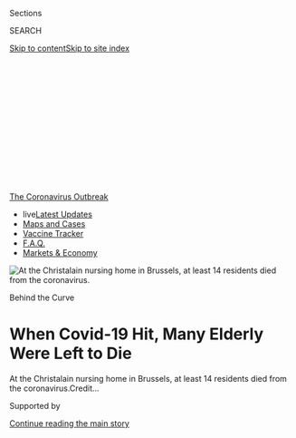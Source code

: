 <div id="app">

<div>

<div>

<div>

<div class="NYTAppHideMasthead css-ikk3s8 e1suatyy0">

<div class="section css-133zg39 e1suatyy2">

<div class="css-eph4ug er09x8g0">

<div class="css-6n7j50">

</div>

<span class="css-1dv1kvn">Sections</span>

<div class="css-10488qs">

<span class="css-1dv1kvn">SEARCH</span>

</div>

[Skip to content](#site-content)[Skip to site index](#site-index)

</div>

<div class="css-10698na e1huz5gh0">

</div>

</div>

</div>

</div>

<div data-aria-hidden="false">

<div id="site-content" role="main">

<div>

<div class="css-1aor85t" style="opacity:0.000000001;z-index:-1;visibility:hidden">

<div class="css-1hqnpie">

<div class="css-epjblv">

<span class="css-17xtcya">[Europe](/section/world/europe)</span><span class="css-x15j1o">|</span><span class="css-fwqvlz">When
Covid-19 Hit, Many Elderly Were Left to Die</span>

</div>

<div class="css-k008qs">

<div class="css-1iwv8en">

<span class="css-18z7m18"></span>

<div>

</div>

</div>

<span class="css-1n6z4y">https://nyti.ms/3fEcqZo</span>

<div class="css-1705lsu">

<div class="css-4xjgmj">

<div class="css-4skfbu" role="toolbar" data-aria-label="Social Media Share buttons, Save button, and Comments Panel with current comment count" data-testid="share-tools">

  - 
  - 
  - 
  - 
    
    <div class="css-6n7j50">
    
    </div>

  - 

</div>

</div>

</div>

</div>

</div>

</div>

<div id="NYT_TOP_BANNER_REGION" class="css-11qgg8s">

<div>

<div id="styln-prism-menu-1592847958612" class="section interactive-content interactive-size-medium css-1du2ztb">

<div class="css-17ih8de interactive-body">

<div id="scroll-container" class="css-1gj85ro">

[<span class="styln-title-wrap"><span class="css-1pje3qr">The
Coronavirus</span><span class="css-1pje3qr">
Outbreak</span></span>](https://www.nytimes.com/news-event/coronavirus?action=click&pgtype=Article&state=default&region=TOP_BANNER&context=storylines_menu)

  - <span class="css-kqxiym" data-emphasize="true">live</span>[Latest
    Updates](https://www.nytimes.com/2020/08/08/world/coronavirus-updates.html?action=click&pgtype=Article&state=default&region=TOP_BANNER&context=storylines_menu)
  - [Maps and
    Cases](https://www.nytimes.com/interactive/2020/us/coronavirus-us-cases.html?action=click&pgtype=Article&state=default&region=TOP_BANNER&context=storylines_menu)
  - [Vaccine
    Tracker](https://www.nytimes.com/interactive/2020/science/coronavirus-vaccine-tracker.html?action=click&pgtype=Article&state=default&region=TOP_BANNER&context=storylines_menu)
  - [F.A.Q.](https://www.nytimes.com/interactive/2020/world/coronavirus-tips-advice.html?action=click&pgtype=Article&state=default&region=TOP_BANNER&context=storylines_menu)
  - [Markets &
    Economy](https://www.nytimes.com/live/2020/08/07/business/stock-market-today-coronavirus?action=click&pgtype=Article&state=default&region=TOP_BANNER&context=storylines_menu)

</div>

</div>

</div>

</div>

</div>

<div id="fullBleedHeaderContent">

<div class="css-9fsmc8">

![<span class="css-16f3y1r e13ogyst0" data-aria-hidden="true">At the
Christalain nursing home in Brussels, at least 14 residents died from
the
coronavirus.</span>](https://static01.nyt.com/images/2020/08/09/world/09virus-nursinghomes-p5/00virus-nursinghomes-articleLarge.jpg?quality=75&auto=webp&disable=upscale)

</div>

<div class="css-1aqq9tq">

Behind the Curve

<div class="css-1vkm6nb ehdk2mb0">

# When Covid-19 Hit, Many Elderly Were Left to Die

</div>

</div>

<div class="css-nwzfg5 e1gnum310">

<span class="css-1f9pvn2 europe">At the Christalain nursing home in
Brussels, at least 14 residents died from the
coronavirus.</span><span class="css-cnj6d5 e1z0qqy90" itemprop="copyrightHolder"><span class="css-1ly73wi e1tej78p0">Credit...</span><span><span></span></span></span>

</div>

<div id="sponsor-wrapper" class="css-1hyfx7x">

<div id="sponsor-slug" class="css-19vbshk">

Supported by

</div>

[Continue reading the main story](#after-sponsor)

<div id="sponsor" class="ad sponsor-wrapper" style="text-align:center;height:100%;display:block">

</div>

<div id="after-sponsor">

</div>

</div>

<div class="css-1wx1auc e1gnum311">

<div class="css-18e8msd">

<div class="css-vp77d3 epjyd6m0">

<div class="css-1baulvz">

By [<span class="css-1baulvz" itemprop="name">Matina
Stevis-Gridneff</span>](https://www.nytimes.com/by/matina-stevis-gridneff),
[<span class="css-1baulvz" itemprop="name">Matt
Apuzzo</span>](https://www.nytimes.com/by/matt-apuzzo) and
<span class="css-1baulvz last-byline" itemprop="name">Monika
Pronczuk</span>

Photographs by
<span class="css-1baulvz last-byline" itemprop="name">Mauricio
Lima</span>

</div>

</div>

  - Aug. 8, 2020, <span class="css-epvm6">5:00 a.m. ET</span>

  - 
    
    <div class="css-4xjgmj">
    
    <div class="css-d8bdto" role="toolbar" data-aria-label="Social Media Share buttons, Save button, and Comments Panel with current comment count" data-testid="share-tools">
    
      - 
      - 
      - 
      - 
        
        <div class="css-6n7j50">
        
        </div>
    
      - 
    
    </div>
    
    </div>

</div>

</div>

</div>

<div class="section meteredContent css-1r7ky0e" name="articleBody" itemprop="articleBody">

<div class="css-1fanzo5 StoryBodyCompanionColumn">

<div class="css-53u6y8">

Warnings had piled up for years that nursing homes were vulnerable. The
pandemic sent them to the back of the line for equipment and care.

<div class="css-1wlr991">

<div class="css-18e8msd">

<div class="css-2ja7y1 epjyd6m0">

<div class="css-1baulvz">

</div>

</div>

</div>

</div>

-----

BRUSSELS — Shirley Doyen was exhausted. The Christalain nursing home,
which she ran with her brother in an affluent neighborhood in Brussels,
was buckling from Covid-19. Eight residents had died in three weeks.
Some staff members had only gowns and goggles from Halloween doctor
costumes for protection.

Nor was help coming. Ms. Doyen had begged hospitals to collect her
infected residents. They refused. Sometimes she was told to administer
morphine and let death come. Once she was told to pray.

Then, in the early morning of April 10, it all got worse.

First, a resident died at 1:20 a.m. Three hours later, another died. At
5:30 a.m., still another. The night nurse had long since given up
calling ambulances.

<div id="100000007240537" class="section css-1lpvp6o capsule-content" data-uri="nyt://capsule/b49668fb-2e01-5ae1-9496-f17bdbcc1c16">

<div>

</div>

</div>

</div>

</div>

<div class="css-1fanzo5 StoryBodyCompanionColumn">

<div class="css-53u6y8">

Ms. Doyen arrived after dawn and discovered Addolorata Balducci, 89, in
distress from Covid-19. Ms. Balducci’s son, Franco Pacchioli, demanded
that paramedics be called and begged them to take his mother to the
hospital. Instead, they gave her morphine.

“Your mother will die,” the paramedics responded, Mr. Pacchioli
recalled. “That’s it.”

The paramedics left. Eight hours later, Ms. Balducci died.

Runaway coronavirus infections, medical gear shortages and government
inattention are woefully familiar stories in nursing homes around the
globe. But Belgium’s response offers a gruesome twist: Paramedics and
hospitals sometimes flatly denied care to elderly people, even as
hospital beds sat unused.

Weeks earlier, the virus had overwhelmed hospitals in Italy. Determined
to prevent that from happening in Belgium, the authorities shunned and
all but ignored nursing homes. But while Italian doctors said they were
forced to ration care to the elderly because of shortages of space and
equipment, Belgium’s hospital system never came under similar strain.

Even at the height of the outbreak in April, when Ms. Balducci was
turned away, intensive-care beds were no more than about 55 percent
full.

</div>

</div>

<div class="css-1fanzo5 StoryBodyCompanionColumn">

<div class="css-53u6y8">

“They wouldn’t accept old people,” Ms. Doyen said. “They had space, and
they didn’t want them.”

Belgium now has, by some measures, the world’s highest coronavirus death
rate, in part because of nursing homes. More than 5,700 nursing-home
residents have died, [according to newly published
data](https://www.medrxiv.org/content/10.1101/2020.06.20.20136234v1.full.pdf).
During the peak of the crisis, from March through mid-May, residents
accounted for two out of every three coronavirus deaths.

</div>

</div>

<div class="css-79elbk" data-testid="photoviewer-wrapper">

<div class="css-z3e15g" data-testid="photoviewer-wrapper-hidden">

</div>

<div class="css-1a48zt4 ehw59r15" data-testid="photoviewer-children">

![<span class="css-16f3y1r e13ogyst0" data-aria-hidden="true">A resident
returning to his bedroom at
Christalain.</span>](https://static01.nyt.com/images/2020/08/09/world/09virus-nursinghomes-02-p3/00virus-nursinghomes-02-articleLarge.jpg?quality=75&auto=webp&disable=upscale)

</div>

</div>

<div class="css-79elbk" data-testid="photoviewer-wrapper">

<div class="css-z3e15g" data-testid="photoviewer-wrapper-hidden">

</div>

<div class="css-1a48zt4 ehw59r15" data-testid="photoviewer-children">

<div class="css-1xdhyk6 erfvjey0">

<span class="css-1ly73wi e1tej78p0">Image</span>

<div class="css-zjzyr8">

<div data-testid="lazyimage-container" style="height:257.77777777777777px">

</div>

</div>

</div>

<span class="css-16f3y1r e13ogyst0" data-aria-hidden="true">At the end
of an activity to work on residents’ memory capacity at
Christalain.</span>

</div>

</div>

<div class="css-79elbk" data-testid="photoviewer-wrapper">

<div class="css-z3e15g" data-testid="photoviewer-wrapper-hidden">

</div>

<div class="css-1a48zt4 ehw59r15" data-testid="photoviewer-children">

<div class="css-1xdhyk6 erfvjey0">

<span class="css-1ly73wi e1tej78p0">Image</span>

<div class="css-zjzyr8">

<div data-testid="lazyimage-container" style="height:257.77777777777777px">

</div>

</div>

</div>

<span class="css-16f3y1r e13ogyst0" data-aria-hidden="true">A memorial
for Christalain’s victims of Covid-19.</span>

</div>

</div>

<div class="css-1fanzo5 StoryBodyCompanionColumn">

<div class="css-53u6y8">

Of all the missteps by governments during the coronavirus pandemic, few
have had such an immediate and devastating impact as the failure to
protect nursing homes. Tens of thousands of older people died —
casualties not only of the virus, but of more than a decade of ignored
warnings that nursing homes were vulnerable.

Public health officials around the world excluded nursing homes from
their pandemic preparedness plans and omitted residents from the
mathematical models used to guide their responses.

In recent months, the coronavirus outbreak in the United States has
dominated global attention, as the world’s richest nation blundered its
way into the world’s largest death toll. Some 40 percent of those
fatalities [have been
linked](https://www.kff.org/health-costs/issue-brief/state-data-and-policy-actions-to-address-coronavirus/#stateleveldata)
to long-term-care facilities. But even now, European countries lead the
world in per capita deaths, in part because of what happened inside
their nursing homes.

</div>

</div>

<div class="css-1fanzo5 StoryBodyCompanionColumn">

<div class="css-53u6y8">

Spanish prosecutors [are investigating
cases](https://www.nytimes.com/2020/03/25/world/europe/Spain-coronavirus-nursing-homes.html)
in which residents were abandoned to die. In Sweden, overwhelmed
emergency doctors have acknowledged [turning away elderly
patients](https://www.dn.se/nyheter/sverige/overlakare-logn-att-patienter-inte-prioriterats-bort/).

In Britain, the [government ordered thousands of older hospital
patients](https://www.independent.co.uk/news/health/coronavirus-care-homes-nhs-hospital-discharges-deaths-a9544671.html)
— including some with Covid-19 — sent back to nursing homes to make room
for an expected crush of virus cases. (Similar policies were in effect
in [some American
states](https://www.nytimes.com/2020/04/24/us/nursing-homes-coronavirus.html).)

But by fixating on saving their hospitals, European leaders sometimes
left nursing-home residents and staff to fend for themselves.

“We thought about it, and we said, ‘Care homes are important,’” Matt
Keeling, a British emergency adviser, testified recently. “We thought
they were being shielded, and we probably thought that was enough.”

It wasn’t. Only [about a third of European nursing
homes](https://www.ecdc.europa.eu/sites/default/files/documents/covid-19-long-term-care-facilities-surveillance-guidance.pdf)
had infectious-disease teams before the Covid-19 pandemic. Most lacked
in-house doctors and [many had no
arrangements](https://www.ecdc.europa.eu/sites/default/files/media/en/publications/Publications/healthcare-associated-infections-point-prevalence-survey-long-term-care-facilities-2013.pdf)
with outside physicians to coordinate care.

Few countries embody this lethally ineffective pandemic response more
than Belgium, where government officials excluded nursing-home patients
from the testing policy until thousands were already dead. Nursing homes
were left waiting for proper masks and gowns. When masks did arrive from
the government, they came late and were sometimes defective.

<div id="NYT_MAIN_CONTENT_1_REGION" class="css-9tf9ac">

<div>

<div id="styln-covid-updates-world" class="section interactive-content interactive-size-medium css-1ftcdic">

<div class="css-17ih8de interactive-body">

<div id="styln-briefing-block" data-asset-id="QXJ0aWNsZTpueXQ6Ly9hcnRpY2xlL2MyYTdmODFjLWZlODAtNTBiZC05ZDM2LWRhNjExOTBiZjZkZg==">

<div class="briefing-block-header-section">

# [Latest Updates: The Coronavirus Outbreak](https://www.nytimes.com/2020/08/07/world/covid-19-news.html?action=click&pgtype=Article&state=default&region=MAIN_CONTENT_1&context=storylines_live_updates)

<div class="briefing-block-ts">

Updated 2020-08-08T12:04:28.992Z

</div>

</div>

  - [As the U.S. relief talks falter again, Trump says he is prepared to
    act on his
    own.](https://www.nytimes.com/2020/08/07/world/covid-19-news.html?action=click&pgtype=Article&state=default&region=MAIN_CONTENT_1&context=storylines_live_updates#link-1f86d03a)
  - [Cuomo says N.Y. schools can reopen in-person but leaves it up to
    districts to determine if, when and
    how.](https://www.nytimes.com/2020/08/07/world/covid-19-news.html?action=click&pgtype=Article&state=default&region=MAIN_CONTENT_1&context=storylines_live_updates#link-3f64a70a)
  - [Thousands of cases went unreported in California when a computer
    server
    failed.](https://www.nytimes.com/2020/08/07/world/covid-19-news.html?action=click&pgtype=Article&state=default&region=MAIN_CONTENT_1&context=storylines_live_updates#link-14e70066)

<div class="briefing-block-footer">

<div class="briefing-block-footer-meta">

[See more
updates](https://www.nytimes.com/2020/08/07/world/covid-19-news.html?action=click&pgtype=Article&state=default&region=MAIN_CONTENT_1&context=storylines_live_updates)

</div>

<div class="briefing-block-briefinglinks">

<span>More live coverage:</span>
[Markets](https://www.nytimes.com/live/2020/08/07/business/stock-market-today-coronavirus?action=click&pgtype=Article&state=default&region=MAIN_CONTENT_1&context=storylines_live_updates)

</div>

</div>

</div>

</div>

</div>

</div>

</div>

“Tape the masks to the bridge of your nose,” regional health officials
advised in one email.

One nursing-home executive, bereft of options, ordered thousands of
ponchos after seeing animal-keepers wearing them in a countryside zoo.
Another home managed to get 5,000 masks from a staff member’s father in
Vietnam. The precious cargo arrived through the embassy’s diplomatic
pouch.

</div>

</div>

<div class="css-1fanzo5 StoryBodyCompanionColumn">

<div class="css-53u6y8">

Belgian officials say denying care for the elderly was never their
policy. But in the absence of a national strategy, and with regional
officials bickering about who was in charge, officials now acknowledge
that some hospitals and emergency responders relied on vague advice and
guidelines to do just that.

The situation was so dire that the charity Médecins Sans Frontières
dispatched teams of experts more accustomed to working in war-hardened
countries. On March 25, when a team arrived at Val des Fleurs, a public
nursing home a few miles from European Union headquarters, they were
greeted by the stale smell of disinfectant and an eerie stillness,
pierced only by the song of a caged canary.

</div>

</div>

<div class="css-79elbk" data-testid="photoviewer-wrapper">

<div class="css-z3e15g" data-testid="photoviewer-wrapper-hidden">

</div>

<div class="css-1a48zt4 ehw59r15" data-testid="photoviewer-children">

<div class="css-1xdhyk6 erfvjey0">

<span class="css-1ly73wi e1tej78p0">Image</span>

<div class="css-zjzyr8">

<div data-testid="lazyimage-container" style="height:257.77777777777777px">

</div>

</div>

</div>

<span class="css-16f3y1r e13ogyst0" data-aria-hidden="true">A gym class
at the Val des Fleurs nursing home in Brussels, where a team from
Médecins Sans Frontières intervened during the peak of the
pandemic.</span>

</div>

</div>

<div class="css-79elbk" data-testid="photoviewer-wrapper">

<div class="css-z3e15g" data-testid="photoviewer-wrapper-hidden">

</div>

<div class="css-1a48zt4 ehw59r15" data-testid="photoviewer-children">

<div class="css-1xdhyk6 erfvjey0">

<span class="css-1ly73wi e1tej78p0">Image</span>

<div class="css-zjzyr8">

<div data-testid="lazyimage-container" style="height:257.77777777777777px">

</div>

</div>

</div>

<span class="css-16f3y1r e13ogyst0" data-aria-hidden="true">Cleaning up
a corridor at Val des Fleurs. Some staff members showed signs of trauma
common in disaster zones, the medical charity found.</span>

</div>

</div>

<div class="css-79elbk" data-testid="photoviewer-wrapper">

<div class="css-z3e15g" data-testid="photoviewer-wrapper-hidden">

</div>

<div class="css-1a48zt4 ehw59r15" data-testid="photoviewer-children">

<div class="css-1xdhyk6 erfvjey0">

<span class="css-1ly73wi e1tej78p0">Image</span>

<div class="css-zjzyr8">

<div data-testid="lazyimage-container" style="height:257.77777777777777px">

</div>

</div>

</div>

<span class="css-16f3y1r e13ogyst0" data-aria-hidden="true">The
nursing-home compound seen from the corridor of residents’ bedrooms.
When the M.S.F. team arrived, both the director and her deputy were sick
with Covid-19.</span>

</div>

</div>

<div class="css-1fanzo5 StoryBodyCompanionColumn">

<div class="css-53u6y8">

Seventeen people had died there in the past 10 days. There was no
protective equipment. Oxygen was running low. Half the staff was
infected. Others showed signs of trauma common in disaster zones, a
psychologist from the medical charity concluded.

The director and her deputy were sick with Covid-19, and the acting
chief collapsed in a chair, crying, as soon as the team met her.

</div>

</div>

<div class="css-1fanzo5 StoryBodyCompanionColumn">

<div class="css-53u6y8">

“I never thought I would work with M.S.F. in my own country. That’s
crazy. We are a rich country,” said Marine Tondeur, a Belgian nurse who
has worked in South Sudan and Haiti.

Ms. Tondeur was horrified at her country’s response.

“I feel a bit ashamed, actually, that we forgot those homes.”

## ‘Firefighters in Pajamas’

In February, as the coronavirus was taking root in northern Italy,
Belgian officials expressed little alarm. Maggie De Block, Belgium’s
federal health minister, spent the month playing down the risk. She saw
[no need to
worry](https://plus.lesoir.be/282733/article/2020-02-25/maggie-de-block-sur-le-coronavirus-au-soir-il-faut-eviter-les-reflexes-de)
about hospital capacity or testing capabilities.

“It isn’t a very aggressive virus. You would have to sneeze in someone’s
face to pass it on,” [she
said](https://www.maggiedeblock.be/coronavirus-er-is-veel-paniekzaaierij-de-tijd-03-03-2020/)
on March 3, adding, “If the temperature rises, it will probably
disappear.”

Even after the World Health Organization [highlighted the importance of
creating
plans](https://www.who.int/docs/default-source/coronaviruse/who-china-joint-mission-on-covid-19-final-report.pdf)
to protect nursing homes, a spokesman for the health authority in
Belgium’s Dutch-speaking region said there was no reason to worry.

“The risk of infection is very small for now,” he said.

Yet the warning signs were there. Belgium has one of the world’s largest
nursing-home populations per capita, and [years of
research](http://www.nsih.be/download/LTCF/Rapport/HALT-3_Nat%20Rapport_FR_V3.pdf)
has shown that respiratory illnesses like Covid-19 are among the most
common diseases in such facilities. Data from China demonstrated that
the elderly were most at risk from Covid-19.

Government reports as far back as 2006 had called for infectious-disease
training for nursing-home doctors and public help to stockpile
protective equipment. A separate report in 2009 recommended adding
nursing homes to the national pandemic plan. Both proposals went
nowhere.

</div>

</div>

<div class="css-1fanzo5 StoryBodyCompanionColumn">

<div class="css-53u6y8">

So, at the beginning of March, nursing homes were effectively on their
own. Belgium’s internal risk-assessment documents did not even mention
nursing homes among the top concerns.

</div>

</div>

<div class="css-79elbk" data-testid="photoviewer-wrapper">

<div class="css-z3e15g" data-testid="photoviewer-wrapper-hidden">

</div>

<div class="css-1a48zt4 ehw59r15" data-testid="photoviewer-children">

<div class="css-1xdhyk6 erfvjey0">

<span class="css-1ly73wi e1tej78p0">Image</span>

<div class="css-zjzyr8">

<div data-testid="lazyimage-container" style="height:257.77777777777777px">

</div>

</div>

</div>

<span class="css-16f3y1r e13ogyst0" data-aria-hidden="true">A resident
waiting as a staff member cleaned her bedroom at the Val des Roses
nursing home in Brussels, where Médecins Sans Frontières also
intervened.</span>

</div>

</div>

<div class="css-79elbk" data-testid="photoviewer-wrapper">

<div class="css-z3e15g" data-testid="photoviewer-wrapper-hidden">

</div>

<div class="css-1a48zt4 ehw59r15" data-testid="photoviewer-children">

<div class="css-1xdhyk6 erfvjey0">

<span class="css-1ly73wi e1tej78p0">Image</span>

<div class="css-zjzyr8">

<div data-testid="lazyimage-container" style="height:257.77777777777777px">

</div>

</div>

</div>

<span class="css-16f3y1r e13ogyst0" data-aria-hidden="true">A bedroom in
the section for residents affected by mental confusion and
disorientation at Val des Roses.</span>

</div>

</div>

<div class="css-79elbk" data-testid="photoviewer-wrapper">

<div class="css-z3e15g" data-testid="photoviewer-wrapper-hidden">

</div>

<div class="css-1a48zt4 ehw59r15" data-testid="photoviewer-children">

<div class="css-1xdhyk6 erfvjey0">

<span class="css-1ly73wi e1tej78p0">Image</span>

<div class="css-zjzyr8">

<div data-testid="lazyimage-container" style="height:257.77777777777777px">

</div>

</div>

</div>

<span class="css-16f3y1r e13ogyst0" data-aria-hidden="true">A recreation
area for residents at Val des Roses.</span>

</div>

</div>

<div class="css-1fanzo5 StoryBodyCompanionColumn">

<div class="css-53u6y8">

“We have received no specific recommendations from the ministers,” the
nursing-home association Femarbel wrote to its members.

Nursing homes around the world operate at the seams of local, regional
and national oversight, but Belgium magnifies that problem. Divided by
language and [perpetually difficult to
govern](https://www.nytimes.com/2018/12/18/world/europe/right-wing-migration-belgium-collapse.html),
Belgium has so many layers of bureaucracy that it is sometimes referred
to as an administrative lasagna.

The country has not one but nine health ministers, who answer to six
parliaments. The federal government takes a coordinating role in a
pandemic, but nursing homes are the purview of regional authorities.

</div>

</div>

<div class="css-1fanzo5 StoryBodyCompanionColumn">

<div class="css-53u6y8">

So even when officials realized the threat posed by Covid-19, they could
not act decisively.

“We needed several weeks to figure out who was responsible,” Pedro
Facon, a top federal health official, testified this month.

By the middle of March, with the coronavirus spreading rapidly, regional
governments offered nursing homes advice — yet it was unhelpful on key
points. Government documents stressed the importance of masks, while
simultaneously declaring them all but unavailable.

“There are virtually no masks available on the market,” one document
said. Caregivers were advised to reuse masks, withhold them from
administrative staff members, and scrounge for gear from nearby
hospitals.

And scrounge they did. At the Christalain home, Steve Doyen — the
co-owner and Ms. Doyen’s brother — said he found a handful of gowns and
goggles through a friend who liked dressing up as a doctor for
Halloween.

</div>

</div>

<div class="css-79elbk" data-testid="photoviewer-wrapper">

<div class="css-z3e15g" data-testid="photoviewer-wrapper-hidden">

</div>

<div class="css-1a48zt4 ehw59r15" data-testid="photoviewer-children">

<div class="css-1xdhyk6 erfvjey0">

<span class="css-1ly73wi e1tej78p0">Image</span>

<div class="css-zjzyr8">

<div data-testid="lazyimage-container" style="height:257.77777777777777px">

</div>

</div>

</div>

<span class="css-16f3y1r e13ogyst0" data-aria-hidden="true">A manicure
session at Christalain. Activities are slowly restarting.</span>

</div>

</div>

<div class="css-79elbk" data-testid="photoviewer-wrapper">

<div class="css-z3e15g" data-testid="photoviewer-wrapper-hidden">

</div>

<div class="css-1a48zt4 ehw59r15" data-testid="photoviewer-children">

<div class="css-1xdhyk6 erfvjey0">

<span class="css-1ly73wi e1tej78p0">Image</span>

<div class="css-zjzyr8">

<div data-testid="lazyimage-container" style="height:257.77777777777777px">

</div>

</div>

</div>

<span class="css-16f3y1r e13ogyst0" data-aria-hidden="true">A walker
resting near a message reminding residents and staff members to
disinfect their hands at Christalain.</span>

</div>

</div>

<div class="css-79elbk" data-testid="photoviewer-wrapper">

<div class="css-z3e15g" data-testid="photoviewer-wrapper-hidden">

</div>

<div class="css-1a48zt4 ehw59r15" data-testid="photoviewer-children">

<div class="css-1xdhyk6 erfvjey0">

<span class="css-1ly73wi e1tej78p0">Image</span>

<div class="css-zjzyr8">

<div data-testid="lazyimage-container" style="height:257.77777777777777px">

</div>

</div>

</div>

<span class="css-16f3y1r e13ogyst0" data-aria-hidden="true">Support
messages on a board at Christalain.</span>

</div>

</div>

<div class="css-1fanzo5 StoryBodyCompanionColumn">

<div class="css-53u6y8">

Worsening the problem, Belgium was unable to test even a fraction of
those infected. So the health authorities decided to test severely ill,
hospitalized patients. Everyone else was told to recover at home.

</div>

</div>

<div class="css-1fanzo5 StoryBodyCompanionColumn">

<div class="css-53u6y8">

That meant leaving contagious people inside crowded, understaffed,
underequipped nursing homes.

“We got the impression quite early on that we would take the back seat,”
said Lesley Moreels, the director of a public nursing home in Brussels.
“We felt that we were going to be firefighters in pajamas.”

## Test, Return, Infect

Belgium went into lockdown on March 18. Dozens of nursing-home residents
had already died. Three days later, Jacqueline Van Peteghem, a
91-year-old resident at the Christalain home, was sent to UZ Brussel, a
nearby hospital, where she was tested for Covid-19. Within days, her
test came back positive.

Shirley and Steve Doyen assumed Ms. Van Peteghem would remain
hospitalized for treatment and to prevent the disease from spreading to
scores of other residents. But her symptoms had stabilized, and Mr.
Doyen said that a hospital doctor declared her healthy enough to return
home.

So, on March 27, paramedics in hazmat suits delivered Ms. Van Peteghem,
on a stretcher, to the door of Christalain.

Mr. Doyen greeted them wearing a surgical mask.

“Is this mask all you have?” the paramedics asked, Mr. Doyen recalled.

“Yes,” he said.

“Good luck,” they responded.

For the next hour, Christalain staff members watched as the paramedics
decontaminated themselves and their ambulance. Asked later about the
hospital’s policies, the chief executive, Prof. Marc Noppen, said
infectious patients were not normally returned to nursing homes but that
it may have happened in some cases.

</div>

</div>

<div class="css-1fanzo5 StoryBodyCompanionColumn">

<div class="css-53u6y8">

No one can be certain if Ms. Van Peteghem’s return was the reason, but
Covid-19 infections in the home increased. Residents began dying. Ms.
Van Peteghem, who initially survived the virus, died last month.

</div>

</div>

<div class="css-79elbk" data-testid="photoviewer-wrapper">

<div class="css-z3e15g" data-testid="photoviewer-wrapper-hidden">

</div>

<div class="css-1a48zt4 ehw59r15" data-testid="photoviewer-children">

<div class="css-1xdhyk6 erfvjey0">

<span class="css-1ly73wi e1tej78p0">Image</span>

<div class="css-zjzyr8">

<div data-testid="lazyimage-container" style="height:257.77777777777777px">

</div>

</div>

</div>

<span class="css-16f3y1r e13ogyst0" data-aria-hidden="true">Jacqueline
Van Peteghem’s dinner table in June.</span>

</div>

</div>

<div class="css-79elbk" data-testid="photoviewer-wrapper">

<div class="css-z3e15g" data-testid="photoviewer-wrapper-hidden">

</div>

<div class="css-1a48zt4 ehw59r15" data-testid="photoviewer-children">

<div class="css-1xdhyk6 erfvjey0">

<span class="css-1ly73wi e1tej78p0">Image</span>

<div class="css-zjzyr8">

<div data-testid="lazyimage-container" style="height:257.77777777777777px">

</div>

</div>

</div>

<span class="css-16f3y1r e13ogyst0" data-aria-hidden="true">A resident
holding onto a staff member at Christalain.</span>

</div>

</div>

<div class="css-79elbk" data-testid="photoviewer-wrapper">

<div class="css-z3e15g" data-testid="photoviewer-wrapper-hidden">

</div>

<div class="css-1a48zt4 ehw59r15" data-testid="photoviewer-children">

<div class="css-1xdhyk6 erfvjey0">

<span class="css-1ly73wi e1tej78p0">Image</span>

<div class="css-zjzyr8">

<div data-testid="lazyimage-container" style="height:257.77777777777777px">

</div>

</div>

</div>

<span class="css-16f3y1r e13ogyst0" data-aria-hidden="true">The view
from a window at Christalain.</span>

</div>

</div>

<div class="css-1fanzo5 StoryBodyCompanionColumn">

<div class="css-53u6y8">

The Belgian authorities were aware of such problems, according to
internal documents. “Some patients have returned from the hospital
infected,” a government emergency committee wrote on March 25. “Several
hot spots have been caused this way.”

<div id="NYT_MAIN_CONTENT_3_REGION" class="css-9tf9ac">

<div>

<div id="styln-prism-freeform-1594220623585" class="section interactive-content interactive-size-medium css-1ftcdic">

<div class="css-17ih8de interactive-body">

<div id="prism-freeform-block-57380" class="css-19mumt8" role="complementary" data-storyline="The Coronavirus Outbreak" data-truncated="true" tabindex="0">

<div class="css-a8d9oz">

<div class="css-eb027h">

[](https://www.nytimes.com/news-event/coronavirus?action=click&pgtype=Article&state=default&region=MAIN_CONTENT_3&context=storylines_faq)

### The Coronavirus Outbreak ›

#### Frequently Asked Questions

Updated August 6, 2020

  - #### Why are bars linked to outbreaks?
    
      - Think about a bar. Alcohol is flowing. It can be loud, but it’s
        definitely intimate, and you often need to lean in close to hear
        your friend. And strangers have way, way fewer reservations
        about coming up to people in a bar. That’s sort of the point of
        a bar. Feeling good and close to strangers. It’s no surprise,
        then, that [bars have been linked to outbreaks in several
        states.](https://www.nytimes.com/2020/07/02/us/coronavirus-bars.html?action=click&pgtype=Article&state=default&region=MAIN_CONTENT_3&context=storylines_faq)
        Louisiana health officials have tied [at least 100 coronavirus
        cases](https://www.nytimes.com/2020/06/22/us/new-coronavirus-phase.html?action=click&pgtype=Article&state=default&region=MAIN_CONTENT_3&context=storylines_faq)
        to bars in the Tigerland nightlife district in Baton Rouge.
        Minnesota has traced 328 recent cases to bars across the state.
        [In
        Idaho](https://www.boisestatepublicradio.org/post/bars-large-venues-close-ada-county-after-surge-coronavirus-prompts-rollback#stream/0),
        health officials shut down bars in Ada County after reporting
        clusters of infections among young adults who had visited
        several bars in downtown Boise. Governors in
        [California](https://www.nytimes.com/2020/07/01/us/california-coronavirus-reopening.html?action=click&pgtype=Article&state=default&region=MAIN_CONTENT_3&context=storylines_faq),
        [Texas and
        Arizona](https://www.nytimes.com/2020/06/14/us/coronavirus-united-states.html?action=click&pgtype=Article&state=default&region=MAIN_CONTENT_3&context=storylines_faq),
        where coronavirus cases are soaring, have ordered hundreds of
        newly reopened bars to shut down. Less than two weeks after
        Colorado’s bars reopened at limited capacity, Gov. Jared Polis
        [ordered them to
        close](https://www.denverpost.com/2020/06/30/colorado-bars-closed-coronavirus/).

  - #### I have antibodies. Am I now immune?
    
      - As of right now, [that seems likely, for at least several
        months.](https://www.nytimes.com/2020/07/22/health/covid-antibodies-herd-immunity.html?action=click&pgtype=Article&state=default&region=MAIN_CONTENT_3&context=storylines_faq)
        There have been frightening accounts of people suffering what
        seems to be a second bout of Covid-19. But experts say these
        patients may have a drawn-out course of infection, with the
        virus taking a slow toll weeks to months after initial exposure.
        People infected with the coronavirus typically
        [produce](https://www.nature.com/articles/s41586-020-2456-9)
        immune molecules called antibodies, which are [protective
        proteins made in response to an
        infection](https://www.nytimes.com/2020/05/07/health/coronavirus-antibody-prevalence.html?action=click&pgtype=Article&state=default&region=MAIN_CONTENT_3&context=storylines_faq)[.
        These antibodies
        may](https://www.nytimes.com/2020/05/07/health/coronavirus-antibody-prevalence.html?action=click&pgtype=Article&state=default&region=MAIN_CONTENT_3&context=storylines_faq)
        last in the body [only two to three
        months](https://www.nature.com/articles/s41591-020-0965-6),
        which may seem worrisome, but that’s perfectly normal after an
        acute infection subsides, said Dr. Michael Mina, an immunologist
        at Harvard University. It may be possible to get the coronavirus
        again, but it’s highly unlikely that it would be possible in a
        short window of time from initial infection or make people
        sicker the second time.

  - #### I’m a small-business owner. Can I get relief?
    
      - The [stimulus bills enacted in
        March](https://www.nytimes.com/article/small-business-loans-stimulus-grants-freelancers-coronavirus.html?action=click&pgtype=Article&state=default&region=MAIN_CONTENT_3&context=storylines_faq)
        offer help for the millions of American small businesses. Those
        eligible for aid are businesses and nonprofit organizations with
        fewer than 500 workers, including sole proprietorships,
        independent contractors and freelancers. Some larger companies
        in some industries are also eligible. The help being offered,
        which is being managed by the Small Business Administration,
        includes the Paycheck Protection Program and the Economic Injury
        Disaster Loan program. But lots of folks have [not yet seen
        payouts.](https://www.nytimes.com/interactive/2020/05/07/business/small-business-loans-coronavirus.html?action=click&pgtype=Article&state=default&region=MAIN_CONTENT_3&context=storylines_faq)
        Even those who have received help are confused: The rules are
        draconian, and some are stuck sitting on [money they don’t know
        how to
        use.](https://www.nytimes.com/2020/05/02/business/economy/loans-coronavirus-small-business.html?action=click&pgtype=Article&state=default&region=MAIN_CONTENT_3&context=storylines_faq)
        Many small-business owners are getting less than they expected
        or [not hearing anything at
        all.](https://www.nytimes.com/2020/06/10/business/Small-business-loans-ppp.html?action=click&pgtype=Article&state=default&region=MAIN_CONTENT_3&context=storylines_faq)

  - #### What are my rights if I am worried about going back to work?
    
      - Employers have to provide [a safe
        workplace](https://www.osha.gov/SLTC/covid-19/standards.html)
        with policies that protect everyone equally. [And if one of your
        co-workers tests positive for the coronavirus, the
        C.D.C.](https://www.nytimes.com/article/coronavirus-money-unemployment.html?action=click&pgtype=Article&state=default&region=MAIN_CONTENT_3&context=storylines_faq)
        has said that [employers should tell their
        employees](https://www.cdc.gov/coronavirus/2019-ncov/community/guidance-business-response.html)
        -- without giving you the sick employee’s name -- that they may
        have been exposed to the virus.

  - #### What is school going to look like in September?
    
      - It is unlikely that many schools will return to a normal
        schedule this fall, requiring the grind of [online
        learning](https://www.nytimes.com/2020/06/05/us/coronavirus-education-lost-learning.html?action=click&pgtype=Article&state=default&region=MAIN_CONTENT_3&context=storylines_faq),
        [makeshift child
        care](https://www.nytimes.com/2020/05/29/us/coronavirus-child-care-centers.html?action=click&pgtype=Article&state=default&region=MAIN_CONTENT_3&context=storylines_faq)
        and [stunted
        workdays](https://www.nytimes.com/2020/06/03/business/economy/coronavirus-working-women.html?action=click&pgtype=Article&state=default&region=MAIN_CONTENT_3&context=storylines_faq)
        to continue. California’s two largest public school districts —
        Los Angeles and San Diego — said on July 13, that [instruction
        will be remote-only in the
        fall](https://www.nytimes.com/2020/07/13/us/lausd-san-diego-school-reopening.html?action=click&pgtype=Article&state=default&region=MAIN_CONTENT_3&context=storylines_faq),
        citing concerns that surging coronavirus infections in their
        areas pose too dire a risk for students and teachers. Together,
        the two districts enroll some 825,000 students. They are the
        largest in the country so far to abandon plans for even a
        partial physical return to classrooms when they reopen in
        August. For other districts, the solution won’t be an
        all-or-nothing approach. [Many
        systems](https://bioethics.jhu.edu/research-and-outreach/projects/eschool-initiative/school-policy-tracker/),
        including the nation’s largest, New York City, are devising
        [hybrid
        plans](https://www.nytimes.com/2020/06/26/us/coronavirus-schools-reopen-fall.html?action=click&pgtype=Article&state=default&region=MAIN_CONTENT_3&context=storylines_faq)
        that involve spending some days in classrooms and other days
        online. There’s no national policy on this yet, so check with
        your municipal school system regularly to see what is happening
        in your community.

<div id="styln-survey-component-57380" class="styln-survey-component" data-surveyname="faq" data-surveystoryline="coronavirus">

</div>

</div>

<div class="css-6mllg9">

</div>

<div class="css-pmm6ed">

<span class="css-5gimkt"></span>

</div>

</div>

</div>

</div>

</div>

</div>

</div>

The committee recommended testing nursing-home residents and
establishing locations to house Covid-19 patients who would otherwise be
returned to homes.

But national and regional authorities could not agree on those
recommendations, and the country remained a hodgepodge of policies.

</div>

</div>

<div class="css-1fanzo5 StoryBodyCompanionColumn">

<div class="css-53u6y8">

For another two weeks, even as the government expanded its testing
capability, health advisers resisted adding nursing homes to the
national testing priority list. They worried that even the newfound
capacity would be unable to meet the demand under the broadened
criteria, according to documents and government officials.

“The federal government had tests. Hospitals had tests,” said Dr.
Emmanuel André, a virologist who was tapped as a top government adviser
and who advocated for broader federal testing. “But nursing homes? There
were no tests allowed.”

As a stopgap measure, Philippe De Backer, a minister who had been tapped
to expand testing, pushed out an initial batch of nursing-home tests in
early April. But he and others wanted residents formally added to the
testing priority list. Support for that change finally coalesced on
April 8. Mr. De Backer dialed into a conference call of the government’s
risk-management group — one of many committees that set policy in
Belgium.

“You can stop debating,” he said. “We’re testing in care homes.”

When the first results were announced, one in five residents tested
positive. By then, more than 2,000 residents had already died.

As the testing debate unfolded in late March and early April, hospitals
quietly stopped taking infected patients from nursing homes.

The policy — officially it was just advice — took shape in a series of
memos from Belgian geriatric specialists.

“Unnecessary transfers are a risk for ambulance workers and emergency
rooms,” read an early memo, signed by the Belgian Society for
Gerontology and Geriatrics and two major hospitals.

</div>

</div>

<div class="css-1fanzo5 StoryBodyCompanionColumn">

<div class="css-53u6y8">

Extremely frail patients and the terminally ill should receive
palliative care and not be hospitalized, the memo said. The document
offered a complex flowchart for deciding when to hospitalize
nursing-home residents.

The gerontology society says that its advice — drafted in case of an
overwhelmed hospital system — was misunderstood. The society is not a
government agency, doctors there note, and it never intended to deny
hospital care for the elderly.

But that is what happened.

## Do Not Admit

On the morning of April 9, Dr. André, the government adviser, was
preparing for the daily news briefing when one question, submitted in
advance by a journalist, caught him by surprise: Would nursing-home
residents soon be allowed to go to the hospital?

“Why is this question coming?” Dr. André remembers thinking. “Yes, of
course they can.”

But time and again, nursing-home residents with Covid-19 symptoms were
denied hospitalization, even when referred by doctors who had assessed
that they might recover.

“The decision not to accept residents in hospitals really shocked me,”
said Michel Hanset, a doctor in Brussels who tried in vain to admit
several nursing-home patients.

No data exists on how often this happened, but Médecins Sans Frontières
says about 30 percent of the homes it worked in during its deployment
reported this problem.

</div>

</div>

<div class="css-79elbk" data-testid="photoviewer-wrapper">

<div class="css-z3e15g" data-testid="photoviewer-wrapper-hidden">

</div>

<div class="css-1a48zt4 ehw59r15" data-testid="photoviewer-children">

<div class="css-1xdhyk6 erfvjey0">

<span class="css-1ly73wi e1tej78p0">Image</span>

<div class="css-zjzyr8">

<div data-testid="lazyimage-container" style="height:257.77777777777777px">

</div>

</div>

</div>

<span class="css-16f3y1r e13ogyst0" data-aria-hidden="true">A resident
enjoying the sun on a balcony at Val des Fleurs.</span>

</div>

</div>

<div class="css-79elbk" data-testid="photoviewer-wrapper">

<div class="css-z3e15g" data-testid="photoviewer-wrapper-hidden">

</div>

<div class="css-1a48zt4 ehw59r15" data-testid="photoviewer-children">

<div class="css-1xdhyk6 erfvjey0">

<span class="css-1ly73wi e1tej78p0">Image</span>

<div class="css-zjzyr8">

<div data-testid="lazyimage-container" style="height:257.77777777777777px">

</div>

</div>

</div>

<span class="css-16f3y1r e13ogyst0" data-aria-hidden="true">An aquarium
in a recreation room at Val des Fleurs.</span>

</div>

</div>

<div class="css-79elbk" data-testid="photoviewer-wrapper">

<div class="css-z3e15g" data-testid="photoviewer-wrapper-hidden">

</div>

<div class="css-1a48zt4 ehw59r15" data-testid="photoviewer-children">

<div class="css-1xdhyk6 erfvjey0">

<span class="css-1ly73wi e1tej78p0">Image</span>

<div class="css-zjzyr8">

<div data-testid="lazyimage-container" style="height:257.77777777777777px">

</div>

</div>

</div>

<span class="css-16f3y1r e13ogyst0" data-aria-hidden="true">A resident
of Val des Fleurs, left, receiving a visit.</span>

</div>

</div>

<div class="css-1fanzo5 StoryBodyCompanionColumn">

<div class="css-53u6y8">

Government figures are also telling. During the first weeks of the
crisis, nearly two thirds of nursing-home residents’ deaths occurred in
hospitals. But as the crisis worsened, and the geriatric memos began
circulating, that number plummeted.

At the peak of the outbreak, a mere 14 percent of gravely ill residents
made it to hospitals. The rest died in their nursing homes, according to
government data [compiled by Belgian
scientists](https://www.medrxiv.org/content/10.1101/2020.06.20.20136234v1)
and released to The New York Times.

It is impossible to know how many deaths were preventable. But hospitals
always had space. Even at the peak of the pandemic, 1,100 of the
nation’s 2,400 intensive care beds were free, according to Niel Hens,
a government adviser and University of Antwerp professor.

“Paramedics had been instructed by their referral hospital not to take
patients over a certain age, often 75 but sometimes as low as 65,”
Médecins Sans Frontières said in a July
[report](https://www.msf.org/sites/msf.org/files/2020-07/Left%20behind%20-%20MSF%20care%20homes%20in%20Belgium%20report.pdf).

Some senior regional and national officials acknowledge this problem.

“I heard from staff in care homes that emergency doctors were arriving,
taking residents and then they were sending them back to care homes,
saying they could not keep them in the hospital,” Christie Morreale, the
top health official in Wallonia, Belgium’s French-speaking region, said
in an interview.

</div>

</div>

<div class="css-1fanzo5 StoryBodyCompanionColumn">

<div class="css-53u6y8">

Ms. De Block, the national health minister, declined to be interviewed
and did not respond to written questions. In interviews, senior hospital
doctors defended their policies. They said that nursing-home staff
sought hospital care for terminally ill patients who needed to be
comforted into death, not dragged to the hospital.

If nursing-home residents were denied admission, they say, it was
because a doctor determined that they were unlikely to survive.

“If you think medical treatment is of benefit for that patient, he or
she will be hospitalized,” said Professor Noppen, the UZ Brussel
executive. “It’s as simple as that.”

Nursing-home administrators are adamant that was not the case.

“At a certain point, there was an implicit age limit,” said Marijke
Verboven of Orpea group, which owns 60 homes around Belgium.

Mr. Moreels, whose nursing home, Val des Roses, also had an intervention
from a Médecins Sans Frontières team, agreed. “The ambulance wouldn’t
take them,” he said. “There was no detailed consultation. They just said
‘Why did you even call us?’”

</div>

</div>

<div class="css-79elbk" data-testid="photoviewer-wrapper">

<div class="css-z3e15g" data-testid="photoviewer-wrapper-hidden">

</div>

<div class="css-1a48zt4 ehw59r15" data-testid="photoviewer-children">

<div class="css-1xdhyk6 erfvjey0">

<span class="css-1ly73wi e1tej78p0">Image</span>

<div class="css-zjzyr8">

<div data-testid="lazyimage-container" style="height:257.77777777777777px">

</div>

</div>

</div>

<span class="css-16f3y1r e13ogyst0" data-aria-hidden="true">A nursing
home worker playing table tennis with a resident at Val des
Roses.</span>

</div>

</div>

<div class="css-79elbk" data-testid="photoviewer-wrapper">

<div class="css-z3e15g" data-testid="photoviewer-wrapper-hidden">

</div>

<div class="css-1a48zt4 ehw59r15" data-testid="photoviewer-children">

<div class="css-1xdhyk6 erfvjey0">

<span class="css-1ly73wi e1tej78p0">Image</span>

<div class="css-zjzyr8">

<div data-testid="lazyimage-container" style="height:257.77777777777777px">

</div>

</div>

</div>

<span class="css-16f3y1r e13ogyst0" data-aria-hidden="true">A resident’s
bedroom at Val des Roses.</span>

</div>

</div>

<div class="css-79elbk" data-testid="photoviewer-wrapper">

<div class="css-z3e15g" data-testid="photoviewer-wrapper-hidden">

</div>

<div class="css-1a48zt4 ehw59r15" data-testid="photoviewer-children">

<div class="css-1xdhyk6 erfvjey0">

<span class="css-1ly73wi e1tej78p0">Image</span>

<div class="css-zjzyr8">

<div data-testid="lazyimage-container" style="height:257.77777777777777px">

</div>

</div>

</div>

<span class="css-16f3y1r e13ogyst0" data-aria-hidden="true">A pet dog
playing in a recreation room at Val des Roses.</span>

</div>

</div>

<div class="css-1fanzo5 StoryBodyCompanionColumn">

<div class="css-53u6y8">

The Brussels ambulance service denied any policy of refusing to take
nursing-home residents to the hospital. Yet even some doctors are
skeptical.

“We learned that people from care homes believed it was not even worth
calling an ambulance,” said Dr. Charlotte Martin, the chief
epidemiologist at Saint-Pierre Hospital in central Brussels. “They
should have been the first ones to get in the pipeline. And instead they
were just forgotten.”

At the Christalain home, activities resumed this summer and life inched
toward something resembling normal. But a shadow remains: 14 residents
have been confirmed to have died of Covid-19. Another, devastated and
confused from the quarantine, killed herself in April.

Mr. Pacchioli, whose mother died after being refused hospitalization, is
haunted by a question. “Maybe it wasn’t too late,” he said. “If she had
gone to the hospital, maybe she would have survived.”

The Médecins Sans Frontières teams concluded their nursing-home missions
in Belgium in mid-June. Some members returned to developing countries.
Others now work in another rich nation in crisis: the United States.

Today, Ms. De Block, Belgium’s national health minister, speaks about
the nursing homes as if they were [an unfortunate
footnote](https://www.politico.eu/article/in-defense-of-belgium-coronavirus-covid19-pandemic-response/)
in a story of a successful government response. She notes with pride
that Belgium never ran out of hospital beds.

</div>

</div>

<div class="css-1fanzo5 StoryBodyCompanionColumn">

<div class="css-53u6y8">

“We took measures at the right moment,” she said in an
[interview](https://www.nieuwsblad.be/cnt/dmf20200528_04974067), adding,
“We can be proud.”

</div>

</div>

<div class="css-79elbk" data-testid="photoviewer-wrapper">

<div class="css-z3e15g" data-testid="photoviewer-wrapper-hidden">

</div>

<div class="css-1a48zt4 ehw59r15" data-testid="photoviewer-children">

<div class="css-1xdhyk6 erfvjey0">

<span class="css-1ly73wi e1tej78p0">Image</span>

<div class="css-zjzyr8">

<div data-testid="lazyimage-container" style="height:257.77777777777777px">

</div>

</div>

</div>

<span class="css-16f3y1r e13ogyst0" data-aria-hidden="true">A resident
waiting for his lunch at Val des Fleurs.</span>

</div>

</div>

<div class="css-1fanzo5 StoryBodyCompanionColumn">

<div class="css-53u6y8">

Reporting was contributed by David Kirkpatrick and Selam Gebrekidan in
London, Julia Echikson and Koba Ryckewaert in Brussels, and Christina
Anderson in Stockholm.

</div>

</div>

<div id="furst-hed-hack" class="section interactive-content interactive-size-scoop css-1fwl6kh">

<div class="css-17ih8de interactive-body" data-sourceid="100000007206085">

</div>

</div>

</div>

<div>

</div>

<div>

</div>

<div>

</div>

<div>

<div id="bottom-wrapper" class="css-1ede5it">

<div id="bottom-slug" class="css-l9onyx">

Advertisement

</div>

[Continue reading the main story](#after-bottom)

<div id="bottom" class="ad bottom-wrapper" style="text-align:center;height:100%;display:block;min-height:90px">

</div>

<div id="after-bottom">

</div>

</div>

</div>

</div>

</div>

## Site Index

<div>

</div>

## Site Information Navigation

  - [© <span>2020</span> <span>The New York Times
    Company</span>](https://help.nytimes.com/hc/en-us/articles/115014792127-Copyright-notice)

<!-- end list -->

  - [NYTCo](https://www.nytco.com/)
  - [Contact
    Us](https://help.nytimes.com/hc/en-us/articles/115015385887-Contact-Us)
  - [Work with us](https://www.nytco.com/careers/)
  - [Advertise](https://nytmediakit.com/)
  - [T Brand Studio](http://www.tbrandstudio.com/)
  - [Your Ad
    Choices](https://www.nytimes.com/privacy/cookie-policy#how-do-i-manage-trackers)
  - [Privacy](https://www.nytimes.com/privacy)
  - [Terms of
    Service](https://help.nytimes.com/hc/en-us/articles/115014893428-Terms-of-service)
  - [Terms of
    Sale](https://help.nytimes.com/hc/en-us/articles/115014893968-Terms-of-sale)
  - [Site Map](https://spiderbites.nytimes.com)
  - [Help](https://help.nytimes.com/hc/en-us)
  - [Subscriptions](https://www.nytimes.com/subscription?campaignId=37WXW)

</div>

</div>

</div>

</div>
